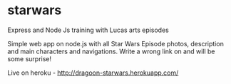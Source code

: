 # starwars
Express and Node Js training with Lucas arts episodes


Simple web app on node.js with all Star Wars Episode photos, description and main characters and navigations. Write a wrong link on and will be some surprise!

Live on heroku - http://dragoon-starwars.herokuapp.com/
